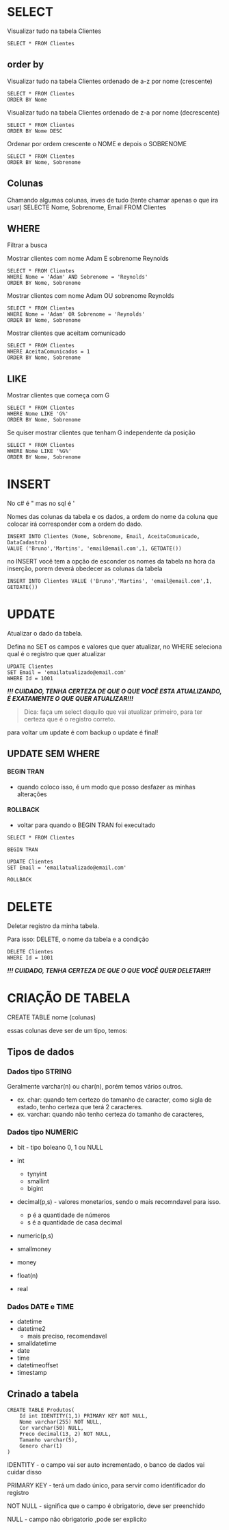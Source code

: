 # SELECT

Visualizar tudo na tabela Clientes
```
SELECT * FROM Clientes
```

## order by
Visualizar tudo na tabela Clientes ordenado de a-z por nome (crescente)
```
SELECT * FROM Clientes
ORDER BY Nome 
```

Visualizar tudo na tabela Clientes ordenado de z-a por nome (decrescente)
```
SELECT * FROM Clientes
ORDER BY Nome DESC
```

Ordenar por ordem crescente o NOME e depois o SOBRENOME
```
SELECT * FROM Clientes
ORDER BY Nome, Sobrenome
```

## Colunas
Chamando algumas colunas, inves de tudo (tente chamar apenas o que ira usar)
SELECTE Nome, Sobrenome, Email FROM Clientes

## WHERE
Filtrar a busca

Mostrar clientes com nome Adam
E sobrenome Reynolds
```
SELECT * FROM Clientes
WHERE Nome = 'Adam' AND Sobrenome = 'Reynolds'
ORDER BY Nome, Sobrenome
```

Mostrar clientes com nome Adam
OU sobrenome Reynolds
```
SELECT * FROM Clientes
WHERE Nome = 'Adam' OR Sobrenome = 'Reynolds'
ORDER BY Nome, Sobrenome
```

Mostrar clientes que aceitam comunicado
```
SELECT * FROM Clientes
WHERE AceitaComunicados = 1
ORDER BY Nome, Sobrenome
```

## LIKE

Mostrar clientes que começa com G
```
SELECT * FROM Clientes
WHERE Nome LIKE 'G%'
ORDER BY Nome, Sobrenome
```

Se quiser mostrar clientes que tenham G independente da posição
```
SELECT * FROM Clientes
WHERE Nome LIKE '%G%'
ORDER BY Nome, Sobrenome
```

# INSERT

No c# é " mas no sql é '

Nomes das colunas da tabela e os dados, a ordem do nome da coluna que colocar irá corresponder com a ordem do dado.
```
INSERT INTO Clientes (Nome, Sobrenome, Email, AceitaComunicado, DataCadastro)
VALUE ('Bruno','Martins', 'email@email.com',1, GETDATE())
```
no INSERT você tem a opção de esconder os nomes da tabela na hora da inserção, porem deverá obedecer as colunas da tabela 
```
INSERT INTO Clientes VALUE ('Bruno','Martins', 'email@email.com',1, GETDATE())
```

# UPDATE

Atualizar o dado da tabela.

Defina no SET os campos e valores que quer atualizar, no WHERE seleciona qual é o registro que quer atualizar

```
UPDATE Clientes
SET Email = 'emailatualizado@email.com'
WHERE Id = 1001
```
**_!!! CUIDADO, TENHA CERTEZA DE QUE O QUE VOCÊ ESTA ATUALIZANDO, É EXATAMENTE O QUE QUER ATUALIZAR!!!_**

> Dica: faça um select daquilo que vai atualizar primeiro, para ter certeza que é o registro correto.

para voltar um update é com backup
o update é final!

## UPDATE SEM WHERE

#### BEGIN TRAN
* quando coloco isso, é um modo que posso desfazer as minhas alterações

#### ROLLBACK
* voltar para quando o BEGIN TRAN foi execultado


```
SELECT * FROM Clientes

BEGIN TRAN

UPDATE Clientes
SET Email = 'emailatualizado@email.com'

ROLLBACK
```

# DELETE
Deletar registro da minha tabela.

Para isso: DELETE, o nome da tabela e a condição
```
DELETE Clientes
WHERE Id = 1001
```
**_!!! CUIDADO, TENHA CERTEZA DE QUE O QUE VOCÊ QUER DELETAR!!!_**


# CRIAÇÃO DE TABELA
CREATE TABLE nome (colunas)

essas colunas deve ser de um tipo, temos:
## Tipos de dados
### Dados tipo **STRING**

Geralmente 
varchar(n) ou char(n), porém temos vários outros.
- ex. char: quando tem certezo do tamanho de caracter, como sigla de estado, tenho certeza que terá 2 caracteres.
- ex. varchar: quando não tenho certeza do tamanho de caracteres, 

### Dados tipo **NUMERIC**

- bit - tipo boleano 0, 1 ou NULL

- int
    - tynyint
    - smallint
    - bigint
- decimal(p,s) - valores monetarios, sendo o mais recomndavel para isso.
    - p é a quantidade de números 
    - s é a quantidade de casa decimal

- numeric(p,s)
- smallmoney
- money
- float(n)
- real

### Dados **DATE e TIME**

- datetime
- datetime2 
    - mais preciso, recomendavel
- smalldatetime
- date
- time
- datetimeoffset
- timestamp

## Crinado a tabela
```
CREATE TABLE Produtos(
    Id int IDENTITY(1,1) PRIMARY KEY NOT NULL,
    Nome varchar(255) NOT NULL,
    Cor varchar(50) NULL,
    Preco decimal(13, 2) NOT NULL,
    Tamanho varchar(5),
    Genero char(1)
)
```
IDENTITY -  o campo vai ser auto incrementado, o banco de dados vai cuidar disso 

PRIMARY KEY - terá um dado único, para servir como identificador do registro

NOT NULL - significa que o campo é obrigatorio, deve ser preenchido

NULL - campo não obrigatorio ,pode ser explicito